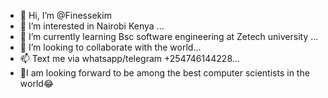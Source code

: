 - 👋 Hi, I’m @Finessekim
- 👀 I’m interested in Nairobi Kenya ...
- 🌱 I’m currently learning Bsc software engineering at Zetech university ...
- 💞️ I’m looking to collaborate with the world...
- 📫 Text me via whatsapp/telegram +254746144228...
- 💯I am looking forward to be among the best computer scientists in the world😂
<!---
Finessekim/Finessekim is a ✨ special ✨ repository because its `README.md` (this file) appears on your GitHub profile.
You can click the Preview link to take a look at your changes.
--->
